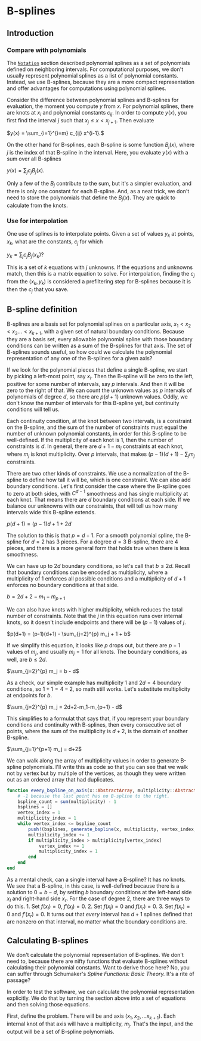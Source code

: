 # B-splines

## Introduction

### Compare with polynomials

The [`Notation`](@ref) section described polynomial splines as a set of polynomials defined on neighboring intervals. For computational purposes, we don't usually represent polynomial splines as a list of polynomial constants. Instead, we use B-splines, because they are a more compact representation and offer advantages for computations using polynomial splines.

Consider the difference between polynomial splines and B-splines for evaluation, the moment you compute $y$ from $x$. For polynomial splines, there are knots at $x_i$ and polynomial constants $c_{ij}$. In order to compute $y(x)$, you first find the interval $j$ such that $x_j \le x < x_{j+1}$. Then evaluate

$y(x) = \sum_{i=1}^{i=m} c_{ij} x^{i-1}.$

On the other hand for B-splines, each B-spline is some function $B_j(x)$, where $j$ is the index of that B-spline in the interval. Here, you evaluate $y(x)$ with a sum over all B-splines

$y(x) = \sum_j c_j B_j(x).$

Only a few of the $B_j$ contribute to the sum, but it's a simpler evaluation, and there is only one constant for each B-spline. And, as a neat trick, we don't need to store the polynomials that define the $B_j(x)$. They are quick to calculate from the knots.


### Use for interpolation

One use of splines is to interpolate points. Given a set of values $y_k$ at points, $x_k$, what are the constants, $c_j$ for which

$y_k = \sum_j c_j B_j(x_k)?$

This is a set of $k$ equations with $j$ unknowns. If the equations and unknowns match, then this is a matrix equation to solve. For interpolation, finding the $c_j$ from the $(x_k, y_k)$ is considered a prefiltering step for B-splines because it is then the $c_j$ that you save.


## B-spline definition

B-splines are a basis set for polynomial splines on a particular axis, $x_1 < x_2 < x_3 \ldots < x_{k+1}$, with a given set of natural boundary conditions. Because they are a basis set, every allowable polynomial spline with those boundary conditions can be written as a sum of the B-splines for that axis. The set of B-splines sounds useful, so how could we calculate the polynomial representation of any one of the B-splines for a given axis?

If we look for the polynomial pieces that define a single B-spline, we start by picking a left-most point, say $x_i$. Then the B-spline will be zero to the left, positive for some number of intervals, say $p$ intervals. And then it will be zero to the right of that. We can count the unknown values as $p$ intervals of polynomials of degree $d$, so there are $p(d+1)$ unknown values. Oddly, we don't know the number of intervals for this B-spline yet, but continuity conditions will tell us.

Each continuity condition, at the knot between two intervals, is a constraint on the B-spline, and the sum of the number of constraints must equal the number of unknown polynomial constants, in order for this B-spline to be well-defined. If the multiplicity of each knot is 1, then the number of constraints is $d$. In general, there are $d+1-m_j$ constraints at each knot, where $m_j$ is knot multiplicity. Over $p$ intervals, that makes $(p-1)(d+1) - \sum_j m_j$ constraints.

There are two other kinds of constraints. We use a normalization of the B-spline to define how tall it will be, which is one constraint. We can also add boundary conditions. Let's first consider the case where the B-spline goes to zero at both sides, with $C^{d-1}$ smoothness and has single multiplicity at each knot. That means there are $d$ boundary conditions at each side. If we balance our unknowns with our constraints, that will tell us how many intervals wide this B-spline extends.

$p(d+1)= (p-1)d + 1 + 2d$

The solution to this is that $p=d+1$. For a smooth polynomial spline, the B-spline for $d=2$ has 3 pieces. For a degree $d=3$ B-spline, there are 4 pieces, and there is a more general form that holds true when there is less smoothness.

We can have up to $2d$ boundary conditions, so let's call that $b\le 2d$. Recall that boundary conditions can be encoded as multiplicity, where a multiplicity of 1 enforces all possible conditions and a multiplicity of $d+1$ enforces no boundary conditions at that side.

$b=2d+2-m_1-m_{p+1}$

We can also have knots with higher multiplicity, which reduces the total number of constraints. Note that the $j$ in this equation runs over internal knots, so it doesn't include endpoints and there will be $(p-1)$ values of $j$.

$p(d+1) = (p-1)(d+1) - \sum_{j=2}^{p} m_j + 1 + b$

If we simplify this equation, it looks like $p$ drops out, but there are $p-1$ values of $m_j$, and usually $m_j=1$ for all knots. The boundary conditions, as well, are $b\le 2d$.

$\sum_{j=2}^{p} m_j = b - d$

As a check, our simple example has multiplicity 1 and $2d=4$ boundary conditions, so $1+1 = 4 - 2$, so math still works. Let's substitute multiplicity at endpoints for $b$.

$\sum_{j=2}^{p} m_j = 2d+2-m_1-m_{p+1} - d$

This simplifies to a formulat that says that, if you represent your boundary conditions and continuity with B-splines, then every consecutive set of points, where the sum of the multiplicity is $d+2$, is the domain of another B-spline.

$\sum_{j=1}^{p+1} m_j = d+2$

We can walk along the array of multiplicity values in order to generate B-spline polynomials. I'll write this as code so that you can see that we walk not by vertex but by multiple of the vertices, as though they were written out as an ordered array that had duplicates.

```julia
function every_bspline_on_axis(x::AbstractArray, multiplicity::AbstractArray)
    # -1 because the last point has no B-spline to the right.
    bspline_count = sum(multiplicity) - 1
    bsplines = []
    vertex_index = 1
    multiplicity_index = 1
    while vertex_index <= bspline_count
        push!(bsplines, generate_bspline(x, multiplicity, vertex_index, multiplicity_index))
        multiplicity_index += 1
        if multiplicity_index > multiplicity[vertex_index]
            vertex_index += 1
            multiplicity_index = 1
        end
    end
end
```

As a mental check, can a single interval have a B-spline? It has no knots. We see that a B-spline, in this case, is well-defined because there is a solution to $0=b-d$, by setting $b$ boundary conditions at the left-hand side $x_l$ and right-hand side $x_r$. For the case of degree 2, there are three ways to do this. 1. Set $f(x_l)=0$, $f'(x_l)=0$. 2. Set $f(x_l)=0$ and $f(x_r)=0$. 3. Set $f(x_r)=0$ and $f'(x_r)=0$. It turns out that *every* interval has $d+1$ splines defined that are nonzero on that interval, no matter what the boundary conditions are.


## Calculating B-splines

We don't calculate the polynomial representation of B-splines. We don't need to, because there are nifty functions that evaluate B-splines without calculating their polynomial constants. Want to derive those here? No, you can suffer through Schumaker's *Spline Functions: Basic Theory.* It's a rite of passage?

In order to test the software, we can calculate the polynomial representation explicitly. We do that by turning the section above into a set of equations and then solving those equations.

First, define the problem. There will be and axis $(x_1,x_2,\ldots x_{k+1})$. Each internal knot of that axis will have a multiplicity, $m_j$. That's the input, and the output will be a set of B-spline polynomials.
